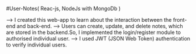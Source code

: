 #User-Notes( Reac-js, NodeJs with MongoDb )

--> I created this web-app to learn about the interaction between the front-end and back-end.
--> Users can create, update, and delete notes, which are stored in the backend.So, I implemented the login/register module to authorised individual user.
--> I used JWT (JSON Web Token) authentication to verify individual users.
